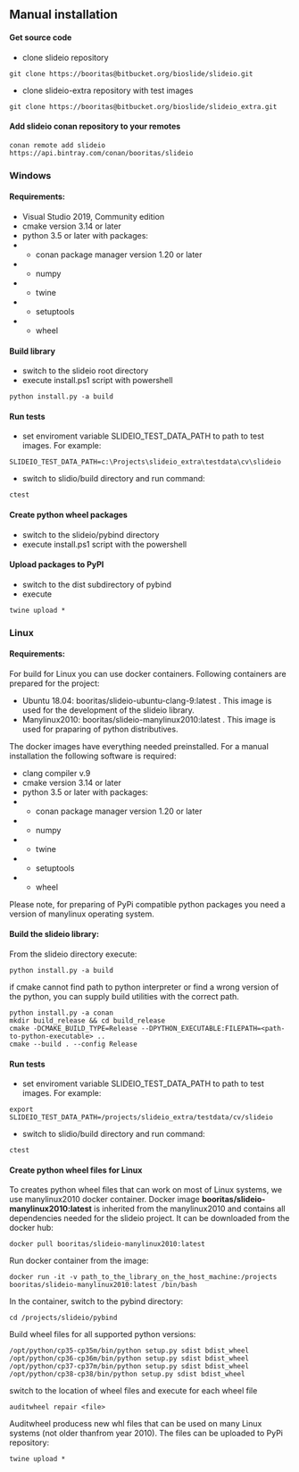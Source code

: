 ## Manual installation
#### Get source code
- clone slideio repository
```
git clone https://booritas@bitbucket.org/bioslide/slideio.git
```
- clone slideio-extra repository with test images
```
git clone https://booritas@bitbucket.org/bioslide/slideio_extra.git
```
#### Add slideio conan repository to your remotes
```
conan remote add slideio https://api.bintray.com/conan/booritas/slideio
```
### Windows
#### Requirements:
- Visual Studio 2019, Community edition
- cmake version 3.14 or later
- python 3.5 or later with packages:
- - conan package manager version 1.20 or later
- - numpy
- - twine
- - setuptools
- - wheel
#### Build library
- switch to the slideio root directory
- execute install.ps1 script with powershell
```
python install.py -a build 
```
#### Run tests
- set enviroment variable SLIDEIO_TEST_DATA_PATH to path to test images. For example:
```
SLIDEIO_TEST_DATA_PATH=c:\Projects\slideio_extra\testdata\cv\slideio
```
- switch to slidio/build directory and run command:
```
ctest
```

#### Create python wheel packages
- switch to the slideio/pybind directory
- execute install.ps1 script with the powershell
#### Upload packages to PyPI
- switch to the dist subdirectory of pybind
- execute
```
twine upload *
```
### Linux
#### Requirements:
For build for Linux you can use docker containers. Following containers are prepared for the project:
- Ubuntu 18.04: booritas/slideio-ubuntu-clang-9:latest . This image is used for the development of the slideio library.
- Manylinux2010: booritas/slideio-manylinux2010:latest . This image is used for praparing of python distributives.
 
The docker images have everything needed preinstalled.
For a manual installation the following software is required:
- clang compiler v.9
- cmake version 3.14 or later
- python 3.5 or later with packages:
- - conan package manager version 1.20 or later
- - numpy
- - twine
- - setuptools
- - wheel

Please note, for preparing of PyPi compatible python packages you need a version of manylinux operating system. 
#### Build the slideio library:
From the slideio directory execute:
```
python install.py -a build
```
if cmake cannot find path to python interpreter or find a wrong version of the python, you can supply build utilities with the correct path.
```
python install.py -a conan
mkdir build_release && cd build_release
cmake -DCMAKE_BUILD_TYPE=Release --DPYTHON_EXECUTABLE:FILEPATH=<path-to-python-executable> ..
cmake --build . --config Release
``` 
#### Run tests
- set enviroment variable SLIDEIO_TEST_DATA_PATH to path to test images. For example:
```
export SLIDEIO_TEST_DATA_PATH=/projects/slideio_extra/testdata/cv/slideio
```
- switch to slidio/build directory and run command:
```
ctest
```
#### Create python wheel files for Linux
To creates python wheel files that can work on most of Linux systems, we use manylinux2010 docker container. Docker image **booritas/slideio-manylinux2010:latest** is inherited from the manylinux2010 and contains all dependencies needed for the slideio project. It can be downloaded from the docker hub:
```
docker pull booritas/slideio-manylinux2010:latest
```
Run docker container from the image:
```
docker run -it -v path_to_the_library_on_the_host_machine:/projects  booritas/slideio-manylinux2010:latest /bin/bash
```
In the container, switch to the pybind directory:
```
cd /projects/slideio/pybind
```
Build wheel files for all supported python versions:
```
/opt/python/cp35-cp35m/bin/python setup.py sdist bdist_wheel
/opt/python/cp36-cp36m/bin/python setup.py sdist bdist_wheel
/opt/python/cp37-cp37m/bin/python setup.py sdist bdist_wheel
/opt/python/cp38-cp38/bin/python setup.py sdist bdist_wheel
```
switch to the location of wheel files and execute for each wheel file
```
auditwheel repair <file>
```
Auditwheel producess new whl files that can be used on many Linux systems (not older thanfrom year 2010). The files can be uploaded to PyPi repository:
```
twine upload *
```